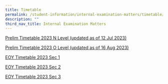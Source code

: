```yaml
---
title: Timetable
permalink: /student-information/internal-examination-matters/timetable/
description: ""
third_nav_title: Internal Examination Matters
---
```

[Prelim Timetable 2023 N Level (updated as of 12 Jul 2023)](/files/prelim%20timetable%202023%20n%20level%20(updated%20as%20of%2012%20jul%202023).pdf)

[Prelim Timetable 2023 O Level (updated as of 16 Aug 2023)](/files/prelim%20timetable%202023%20o%20level%20(as%20of%2016%20aug).pdf)

[EOY Timetable 2023 Sec 1](/files/eoy%20timetable%202023%20sec%201.pdf)

[EOY Timetable 2023 Sec 2](/files/eoy%20timetable%202023%20sec%202.pdf)

[EOY Timetable 2023 Sec 3](/files/eoy%20timetable%202023%20sec%203.pdf)